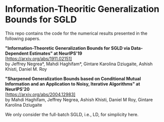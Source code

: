 # Information-Theoritic Generalization Bounds for SGLD 

This repo contains the code for the numerical results presented in the following papers. 

**"Information-Theoretic Generalization Bounds for SGLD via Data-Dependent Estimates" at NeurIPS'19** <br>
[https://arxiv.org/abs/1911.02151] <br>
by Jeffrey Negrea*, Mahdi Haghifam*, Gintare Karolina Dziugaite, Ashish Khisti, Daniel M. Roy


**"Sharpened Generalization Bounds based on Conditional Mutual Information and an Application to Noisy, Iterative Algorithms" at NeurIPS'20** <br>
[https://arxiv.org/abs/2004.12983] <br>
by Mahdi Haghifam, Jeffrey Negrea, Ashish Khisti, Daniel M Roy, Gintare Karolina Dziugaite

We only consider the full-batch SGLD, i.e., LD, for simplicity here. 
